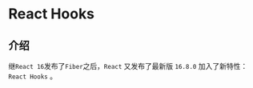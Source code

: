 <!--
 * @Author: tangdaoyong
 * @Date: 2021-05-28 10:57:25
 * @LastEditors: tangdaoyong
 * @LastEditTime: 2021-05-28 10:58:59
 * @Description: React Hooks
-->
# React Hooks

## 介绍

继`React 16`发布了`Fiber`之后，`React` 又发布了最新版 `16.8.0` 加入了新特性：`React Hooks` 。